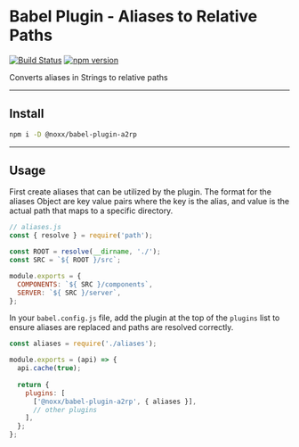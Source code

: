 # Babel Plugin - Aliases to Relative Paths

[![Build Status](https://travis-ci.org/the0neWhoKnocks/babel-plugin-a2rp.svg?branch=master)](https://travis-ci.org/the0neWhoKnocks/babel-plugin-a2rp)
[![npm version](https://badge.fury.io/js/%40noxx%2Fbabel-plugin-a2rp.svg?cb=1)](https://badge.fury.io/js/%40noxx%2Fbabel-plugin-a2rp)

Converts aliases in Strings to relative paths

---

## Install

```sh
npm i -D @noxx/babel-plugin-a2rp
```

---

## Usage

First create aliases that can be utilized by the plugin. The format for the
aliases Object are key value pairs where the key is the alias, and value is the
actual path that maps to a specific directory.
```js
// aliases.js
const { resolve } = require('path');

const ROOT = resolve(__dirname, './');
const SRC = `${ ROOT }/src`;

module.exports = {
  COMPONENTS: `${ SRC }/components`,
  SERVER: `${ SRC }/server`,
};
```

In your `babel.config.js` file, add the plugin at the top of the `plugins` list
to ensure aliases are replaced and paths are resolved correctly.
```js
const aliases = require('./aliases');

module.exports = (api) => {
  api.cache(true);
  
  return {
    plugins: [
      ['@noxx/babel-plugin-a2rp', { aliases }],
      // other plugins
    ],
  };
};
```
